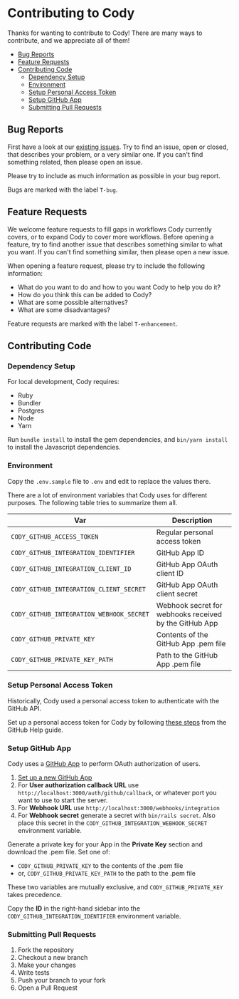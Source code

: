# Contributing to Cody

Thanks for wanting to contribute to Cody! There are many ways to contribute, and
we appreciate all of them!

* [Bug Reports](#bug-reports)
* [Feature Requests](#feature-requests)
* [Contributing Code](#contributing-code)
  * [Dependency Setup](#dependency-setup)
  * [Environment](#environment)
  * [Setup Personal Access Token](#setup-personal-access-token)
  * [Setup GitHub App](#setup-github-app)
  * [Submitting Pull Requests](#submitting-pull-requests)

## Bug Reports

First have a look at our [existing issues](https://github.com/aergonaut/cody/issues).
Try to find an issue, open or closed, that describes your problem, or a very
similar one. If you can't find something related, then please open an issue.

Please try to include as much information as possible in your bug report.

Bugs are marked with the label `T-bug`.

## Feature Requests

We welcome feature requests to fill gaps in workflows Cody currently covers, or
to expand Cody to cover more workflows. Before opening a feature, try to find
another issue that describes something similar to what you want. If you can't
find something similar, then please open a new issue.

When opening a feature request, please try to include the following information:

* What do you want to do and how to you want Cody to help you do it?
* How do you think this can be added to Cody?
* What are some possible alternatives?
* What are some disadvantages?

Feature requests are marked with the label `T-enhancement`.

## Contributing Code

### Dependency Setup

For local development, Cody requires:

* Ruby
* Bundler
* Postgres
* Node
* Yarn

Run `bundle install` to install the gem dependencies, and `bin/yarn install` to
install the Javascript dependencies.

### Environment

Copy the `.env.sample` file to `.env` and edit to replace the values there.

There are a lot of environment variables that Cody uses for different purposes.
The following table tries to summarize them all.

| Var                                      | Description                                            |
|------------------------------------------|--------------------------------------------------------|
| `CODY_GITHUB_ACCESS_TOKEN`               | Regular personal access token                          |
| `CODY_GITHUB_INTEGRATION_IDENTIFIER`     | GitHub App ID                                          |
| `CODY_GITHUB_INTEGRATION_CLIENT_ID`      | GitHub App OAuth client ID                             |
| `CODY_GITHUB_INTEGRATION_CLIENT_SECRET`  | GitHub App OAuth client secret                         |
| `CODY_GITHUB_INTEGRATION_WEBHOOK_SECRET` | Webhook secret for webhooks received by the GitHub App |
| `CODY_GITHUB_PRIVATE_KEY`                | Contents of the GitHub App .pem file                   |
| `CODY_GITHUB_PRIVATE_KEY_PATH`           | Path to the GitHub App .pem file                       |

### Setup Personal Access Token

Historically, Cody used a personal access token to authenticate with the GitHub
API.

Set up a personal access token for Cody by following [these steps](https://help.github.com/articles/creating-a-personal-access-token-for-the-command-line/#creating-a-token)
from the GitHub Help guide.

### Setup GitHub App

Cody uses a [GitHub App](https://developer.github.com/apps/) to perform OAuth
authorization of users.

1. [Set up a new GitHub App](https://github.com/settings/apps/new)
2. For **User authorization callback URL** use
   `http://localhost:3000/auth/github/callback`, or whatever port you want to
   use to start the server.
3. For **Webhook URL** use `http://localhost:3000/webhooks/integration`
4. For **Webhook secret** generate a secret with `bin/rails secret`. Also place
   this secret in the `CODY_GITHUB_INTEGRATION_WEBHOOK_SECRET` environment
   variable.

Generate a private key for your App in the **Private Key** section and download
the .pem file. Set one of:

* `CODY_GITHUB_PRIVATE_KEY` to the contents of the .pem file
* or, `CODY_GITHUB_PRIVATE_KEY_PATH` to the path to the .pem file

These two variables are mutually exclusive, and `CODY_GITHUB_PRIVATE_KEY` takes
precedence.

Copy the **ID** in the right-hand sidebar into the
`CODY_GITHUB_INTEGRATION_IDENTIFIER` environment variable.

### Submitting Pull Requests

1. Fork the repository
2. Checkout a new branch
3. Make your changes
4. Write tests
5. Push your branch to your fork
6. Open a Pull Request
